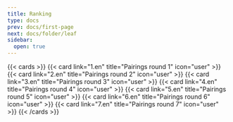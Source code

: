 ```yaml
---
title: Ranking
type: docs
prev: docs/first-page
next: docs/folder/leaf
sidebar:
  open: true
---
```


{{< cards >}}
  {{< card link="1.en" title="Pairings round 1" icon="user" >}}
  {{< card link="2.en" title="Pairings round 2" icon="user" >}}
  {{< card link="3.en" title="Pairings round 3" icon="user" >}}
  {{< card link="4.en" title="Pairings round 4" icon="user" >}}
  {{< card link="5.en" title="Pairings round 5" icon="user" >}}
  {{< card link="6.en" title="Pairings round 6" icon="user" >}}
  {{< card link="7.en" title="Pairings round 7" icon="user" >}}
{{< /cards >}}